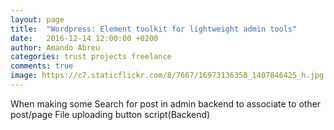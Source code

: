```yaml
---
layout: page
title:  "Wordpress: Element toolkit for lightweight admin tools"
date:   2016-12-14 12:00:00 +0200
author: Amando Abreu
categories: trust projects freelance
comments: true
image: https://c7.staticflickr.com/8/7667/16973136358_1407846425_h.jpg
---
```

When making some
Search for post in admin backend to associate to other post/page
File uploading button script(Backend)
